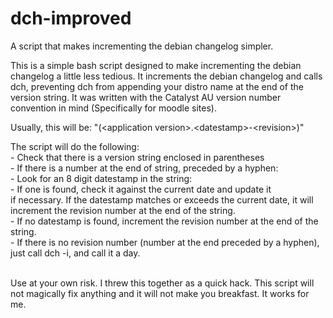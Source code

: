 dch-improved
============

A script that makes incrementing the debian changelog simpler.

This is a simple bash script designed to make incrementing the debian changelog
a little less tedious. It increments the debian changelog and calls dch, 
preventing dch from appending your distro name at the end of the version string.
It was written with the Catalyst AU version number convention in mind 
(Specifically for moodle sites). 

Usually, this will be: "(&lt;application version&gt;.&lt;datestamp&gt;-&lt;revision&gt;)"

The script will do the following:<br>
    - Check that there is a version string enclosed in parentheses<br>
    - If there is a number at the end of string, preceded by a hyphen:<br>
        - Look for an 8 digit datestamp in the string: <br>
            - If one is found, check it against the current date and update it <br>
            if necessary. If the datestamp matches or exceeds the current date,
            it will increment the revision number at the end of the string.<br>
            - If no datestamp is found, increment the revision number at the
            end of the string.<br>
    - If there is no revision number (number at the end preceded by a hyphen),
    just call dch -i, and call it a day.<br><br>

Use at your own risk. I threw this together as a quick hack. This script will not
magically fix anything and it will not make you breakfast. It works for me.
